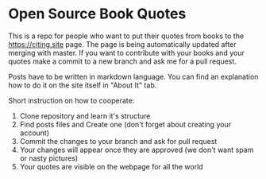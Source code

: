# Open Source Book Quotes


This is a repo for people who want to put their quotes from books to the https://citing.site page.
The page is being automatically updated after merging with master. If you want to contribute with your books and your quotes make a commit to a new branch and ask me for a pull request.

Posts have to be written in markdown language. You can find an explanation how to do it on the site itself in "About It" tab.

Short instruction on how to cooperate:

1. Clone repository and learn it's structure
2. Find posts files and Create one (don't forget about creating your account)
3. Commit the changes to your branch and ask for pull request
4. Your changes will appear once they are approved (we don't want spam or nasty pictures)
5. Your quotes are visible on the webpage for all the world

